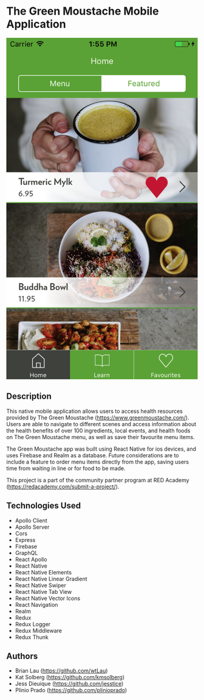# The Green Moustache Mobile Application

![Green Moustache App screenshot](/js/assets/images/screenshot.png?raw=true "Green Moustache Screenshot")

## Description
This native mobile application allows users to access health resources provided by The Green Moustache (https://www.greenmoustache.com/). Users are able to navigate to different scenes and access information about the health benefits of over 100 ingredients, local events, and health foods on The Green Moustache menu, as well as save their favourite menu items.

The Green Moustache app was built using React Native for ios devices, and uses Firebase and Realm as a database. Future considerations are to include a feature to order menu items directly from the app, saving users time from waiting in line or for food to be made.

This project is a part of the community partner program at RED Academy (https://redacademy.com/submit-a-project/).

## Technologies Used
- Apollo Client
- Apollo Server
- Cors
- Express
- Firebase
- GraphQL
- React Apollo
- React Native
- React Native Elements
- React Native Linear Gradient
- React Native Swiper
- React Native Tab View
- React Native Vector Icons
- React Navigation
- Realm
- Redux
- Redux Logger
- Redux Middleware
- Redux Thunk

## Authors
- Brian Lau (https://github.com/wtLau)
- Kat Solberg (https://github.com/kmsolberg)
- Jess Dieuique (https://github.com/jesstice)
- Plinio Prado (https://github.com/plinioprado)
